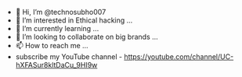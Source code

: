 - 👋 Hi, I’m @technosubho007
- 👀 I’m interested in Ethical hacking ...
- 🌱 I’m currently learning ...
- 💞️ I’m looking to collaborate on big brands ...
- 📫 How to reach me ...
- subscribe my YouTube channel - https://youtube.com/channel/UC-hXFASur8kltDaCu_9HI9w
<!---
technosubho007/technosubho007 is a ✨ special ✨ repository because its `README.md` (this file) appears on your GitHub profile.
You can click the Preview link to take a look at your changes.
--->

